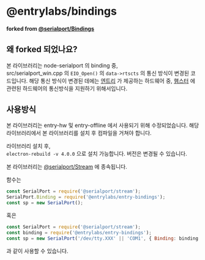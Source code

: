 # @entrylabs/bindings
#### forked from [@serialport/Bindings](https://serialport.io/docs/api-bindings-cpp)

## 왜 forked 되었나요?

본 라이브러리는 node-serialport 의 binding 중,  
src/serialport_win.cpp 의 `EIO_Open()` 의 `data->rtscts` 의 통신 방식이 변경된 코드입니다.
해당 통신 방식이 변경된 데에는 [엔트리](https://playentry.org/) 가 제공하는 하드웨어 중,
[햄스터](http://hamster.school/ko/) 에 관련된 하드웨어의 통신방식을 지원하기 위해서입니다.

## 사용방식

본 라이브러리는 entry-hw 및 entry-offline 에서 사용되기 위해 수정되었습니다.
해당 라이브러리에서 본 라이브러리를 설치 후 컴파일을 거쳐야 합니다.

라이브러리 설치 후,  
`electron-rebuild -v 4.0.0` 으로 설치 가능합니다. 버전은 변경될 수 있습니다.

본 라이브러리는 [@serialport/Stream](https://serialport.io/docs/api-stream) 에 종속됩니다.

함수는
```javascript
const SerialPort = require('@serialport/stream');
SerialPort.Binding = require('@entrylabs/entry-bindings');
const sp = new SerialPort();
```

혹은
```javascript
const SerialPort = require('@serialport/stream');
const binding = require('@entrylabs/entry-bindings');
const sp = new SerialPort('/dev/tty.XXX' || 'COM1', { Binding: binding });
```

과 같이 사용할 수 있습니다.
